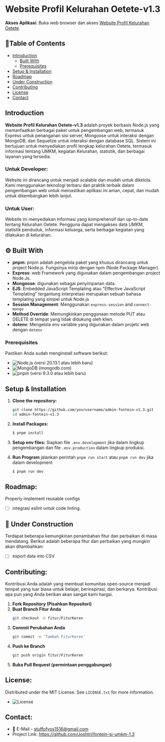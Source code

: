 # Website Profil Kelurahan Oetete-v1.3
**Akses Aplikasi**: Buka web browser dan akses [Website Profil Kelurahan Oetete](https://website-profil-oetete-1-3-umkm.vercel.app/).
## 📕Table of Contents

- [Introduction](#introduction)
    - [Built With](#%EF%B8%8F--built-with)
    - [Prerequisites](#prerequisites)
- [Setup & Installation](#setup--installation)
- [Roadmap](#roadmap)
- [Under Construction](#under-construction)
- [Contributing](#contributing)
- [License](#license)
- [Contact](#contact)

## Introduction

**Website Profil Kelurahan Oetete-v1.3** adalah proyek berbasis Node.js yang memanfaatkan berbagai paket untuk pengembangan web, termasuk Express untuk penanganan sisi server, Mongoose untuk interaksi dengan MongoDB, dan Sequelize untuk interaksi dengan database SQL. Sistem ini bertujuan untuk menyediakan profil lengkap kelurahan Oetete, termasuk informasi tentang UMKM, kegiatan Kelurahan, statistik, dan berbagai layanan yang tersedia.

### Untuk Developer:
Website ini dirancang untuk menjadi scalable dan mudah untuk dikelola. Kami menggunakan teknologi terbaru dan praktik terbaik dalam pengembangan web untuk memastikan aplikasi ini aman, cepat, dan mudah untuk dikembangkan lebih lanjut.

### Untuk User:
Website ini menyediakan informasi yang komprehensif dan up-to-date tentang Kelurahan Oetete. Pengguna dapat mengakses data UMKM, statistik penduduk, informasi keluarga, serta berbagai kegiatan yang dilakukan di kelurahan. 

## ⚙️ Built With

- **pnpm**: pnpm adalah pengelola paket yang khusus dirancang untuk project Node.js. Fungsinya mirip dengan npm (Node Package Manager).
- **Express**: web Framework yang digunakan dalam pengembangan project Node.Js.
- **Mongoose**: digunakan sebagai penyimpanan data.
- **EJS**: Embedded JavaScript Templating atau "Effective JavaScript Templating" tergantung interpretasi merupakan sebuah bahasa templating yang simpel untuk Node.js
- **Session Management**: Menggunakan `express-session` and `connect-mongo`
- **Method Override**: Memungkinkan penggunaan metode PUT atau DELETE di tempat yang tidak didukung oleh klien.
- **dotenv**: Mengelola env variable yang digunakan dalam projetc web dengan `dotenv`

### Prerequisites
Pastikan Anda sudah menginstall software berikut:
- ![Node.js](https://img.shields.io/badge/Node.js-20.13.1-green)  (versi 20.13.1 atau lebih baru)
- ![MongoDB](https://img.shields.io/badge/MongoDB-9.3.0-green) (mongodb.com)
- ![pnpm](https://img.shields.io/badge/pnpm-9.3.0-orange) (versi 9.3.0 atau lebih baru)

## Setup & Installation

1. **Clone the repository:**
   ```bash
   git clone https://github.com/yourusername/admin-fontein-v1.3.git
   cd admin-fontein-v1.3
1. **Install Packages:**
   ```bash
   $ pnpm install
   
1. **Setup env files:**
Siapkan file `.env.development` jika dalam lingkup pengembangan dan file `.env.production` dalam lingkup produksi.

4. **Run Program**
jalankan perintah `pnpm run start` atau `pnpm run dev` jika dalam development
   ```bash
   $ pnpm run dev
   

## Roadmap:
Properly implement reusable configs
- [ ] integrasi eslint untuk code linting.
## 🚧 Under Construction
Terdapat beberapa kemungkinan penambahan fitur dan perbaikan di masa mendatang. Berikut adalah beberapa fitur dan perbaikan yang mungkin akan ditambahkan:
- [ ] export data into CSV
## Contributing:
Kontribusi Anda adalah yang membuat komunitas open-source menjadi tempat yang luar biasa untuk belajar, berinspirasi, dan berkarya. Kontribusi apa pun yang Anda berikan akan sangat kami hargai.

1. **Fork Repository (Pisahkan Repositori)**
2. **Buat Branch Fitur Anda**
   ```bash
   git checkout -b fitur/FiturKeren
3. **Commit Perubahan Anda**
   ```bash
   git commit -m 'Tambah FiturKeren'
3. **Push ke Branch**
   ```bash
   git push origin fitur/FiturKeren
3. **Buka Pull Request (permintaan penggabungan)**


## License:
Distributed under the MIT License. See `LICENSE.txt` for more information.
- ![License](https://img.shields.io/badge/License-MIT-yellow)

## Contact:
- 📧 E-Mail - stuffofyos1516@gmail.com
- Project Link: https://github.com/Joshtri/fontein-si-umkm-1.3
